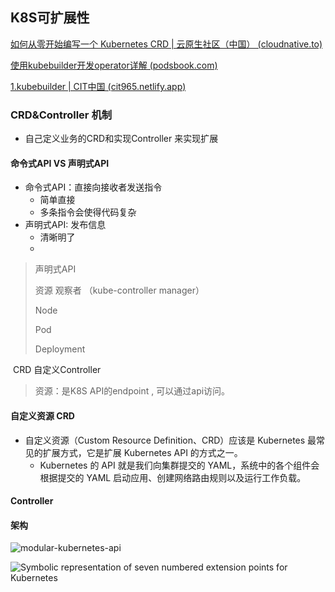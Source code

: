 ## K8S可扩展性

[如何从零开始编写一个 Kubernetes CRD | 云原生社区（中国） (cloudnative.to)](https://cloudnative.to/blog/kubernetes-crd-quick-start/)

[使用kubebuilder开发operator详解 (podsbook.com)](https://podsbook.com/posts/kubernetes/operator/)

[1.kubebuilder | CIT中国 (cit965.netlify.app)](https://cit965.netlify.app/docs/k8s-developer/kubebuilder/)

### CRD&Controller 机制

- 自己定义业务的CRD和实现Controller 来实现扩展



#### 命令式API VS 声明式API

- 命令式API：直接向接收者发送指令
  - 简单直接
  - 多条指令会使得代码复杂
- 声明式API:   发布信息
  - 清晰明了
  - 

> 声明式API
>
> 资源                         观察者 （kube-controller manager）
>
> Node
>
> Pod
>
> Deployment 

​     CRD                        自定义Controller

> 资源：是K8S API的endpoint ,  可以通过api访问。

#### 自定义资源 CRD

- 自定义资源（Custom Resource Definition、CRD）应该是 Kubernetes 最常见的扩展方式，它是扩展 Kubernetes API 的方式之一。
  - Kubernetes 的 API 就是我们向集群提交的 YAML，系统中的各个组件会根据提交的 YAML 启动应用、创建网络路由规则以及运行工作负载。









#### Controller





#### 架构

![modular-kubernetes-api](https://img.draveness.me/modular-kubernetes-api-2021-03-24-16165170057450.png)







![Symbolic representation of seven numbered extension points for Kubernetes](https://kubernetes.ac.cn/docs/concepts/extend-kubernetes/extension-points.png)
